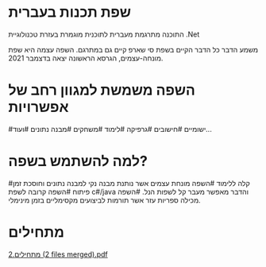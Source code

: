 # שפת תכנות בעברית
התוכנה מתרגמת מעברית לתוכנית מוגמרת בעזרת טכנולוגיית
.Net

משמע הדבר כל הדבר הקיים בשפת סי שארפ קיים גם במתרגם.
השפה עצמה היא שפת מונחה-עצמים, הגרסא הראשונה יצאה בדצמבר 2021.

# השפה משמשת למגוון רחב של אפשרויות
#ישומיים 
#חישובים
#גרפיקה
#לימוד
#משחקים
#מבנה נתונים
#ועוד...

# למה להשתמש בשפה?
#קלה ללימוד
#השפה מונחת עצמים אשר נותנת מבנה נקי למבנה נתונים וחוסכת זמן פיתוח
#השפה קרובה לשפת c#/java והדבר מאפשר מעבר קל לשפות הנל.
#השפה מכילה ספריות עזר אשר תורמות לביצועים מקסימליים בזמן מינימלי.

# מתחילים

[2.מתחילים (2 files merged).pdf](https://github.com/KobyLevy512/HebrewCompiler/files/7670320/2.2.files.merged.pdf)
